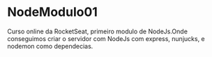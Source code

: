 # NodeModulo01
Curso online da RocketSeat, primeiro modulo de NodeJs.Onde conseguimos criar o servidor com NodeJs com express, nunjucks, e nodemon como dependecias.
